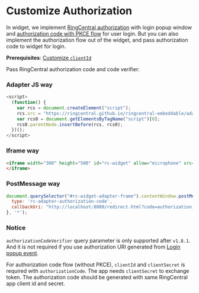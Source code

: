# Customize Authorization

In widget, we implement [RingCentral authorization](https://developers.ringcentral.com/api-reference/Authorization) with login popup window and [authorization code with PKCE flow](https://developers.ringcentral.com/guide/authentication/auth-code-pkce-flow) for user login. But you can also implement the authorization flow out of the widget, and pass authorization code to widget for login.

**Prerequisites**: [Customize `clientId`](config-client-id-and-secret.md)

Pass RingCentral authorization code and code verifier:

### Adapter JS way

```js
<script>
  (function() {
    var rcs = document.createElement("script");
    rcs.src = "https://ringcentral.github.io/ringcentral-embeddable/adapter.js?clientId=ringcentral_app_client_id&authorizationCode=ringcentral_authorization_code&authorizationCodeVerifier=code_verifier_for_the_code";
    var rcs0 = document.getElementsByTagName("script")[0];
    rcs0.parentNode.insertBefore(rcs, rcs0);
  })();
</script>
```

### Iframe way

```html
<iframe width="300" height="500" id="rc-widget" allow="microphone" src="https://ringcentral.github.io/ringcentral-embeddable/app.html?clientId=ringcentral_app_client_id&authorizationCode=ringcentral_authorization_code&authorizationCodeVerifier=code_verifier_for_the_code">
</iframe>
```

### PostMessage way

```js
document.querySelector("#rc-widget-adapter-frame").contentWindow.postMessage({
  type: 'rc-adapter-authorization-code',
  callbackUri: "http://localhost:8080/redirect.html?code=authorization_code&state=MTU5OTE0MzE5NTQ5OQ%3D%3D&code_verifier="
}, '*');
```

### Notice

`authorizationCodeVerifier` query parameter is only supported after `v1.8.1`. And it is not required if you use authorization URI generated from [Login popup event](widget-event.md#login-popup-event).

For authorization code flow (without PKCE), `clientId` and `clientSecret` is required with `authorizationCode`. The app needs `clientSecret` to exchange token. The authorization code should be generated with same RingCentral app client id and secret.
